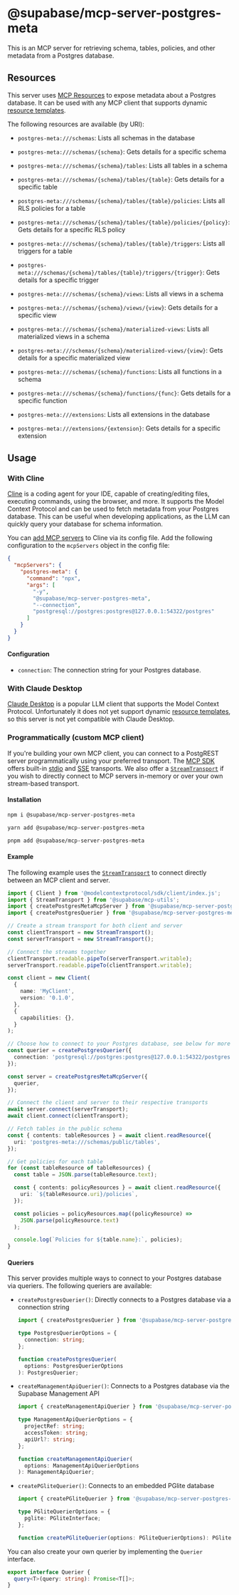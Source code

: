 # @supabase/mcp-server-postgres-meta

This is an MCP server for retrieving schema, tables, policies, and other metadata from a Postgres database.

## Resources

This server uses [MCP Resources](https://modelcontextprotocol.io/docs/concepts/resources) to expose metadata about a Postgres database. It can be used with any MCP client that supports dynamic [resource templates](https://modelcontextprotocol.io/docs/concepts/resources#resource-templates).

The following resources are available (by URI):

- `postgres-meta:///schemas`: Lists all schemas in the database

- `postgres-meta:///schemas/{schema}`: Gets details for a specific schema

- `postgres-meta:///schemas/{schema}/tables`: Lists all tables in a schema

- `postgres-meta:///schemas/{schema}/tables/{table}`: Gets details for a specific table

- `postgres-meta:///schemas/{schema}/tables/{table}/policies`: Lists all RLS policies for a table

- `postgres-meta:///schemas/{schema}/tables/{table}/policies/{policy}`: Gets details for a specific RLS policy

- `postgres-meta:///schemas/{schema}/tables/{table}/triggers`: Lists all triggers for a table

- `postgres-meta:///schemas/{schema}/tables/{table}/triggers/{trigger}`: Gets details for a specific trigger

- `postgres-meta:///schemas/{schema}/views`: Lists all views in a schema

- `postgres-meta:///schemas/{schema}/views/{view}`: Gets details for a specific view

- `postgres-meta:///schemas/{schema}/materialized-views`: Lists all materialized views in a schema

- `postgres-meta:///schemas/{schema}/materialized-views/{view}`: Gets details for a specific materialized view

- `postgres-meta:///schemas/{schema}/functions`: Lists all functions in a schema

- `postgres-meta:///schemas/{schema}/functions/{func}`: Gets details for a specific function

- `postgres-meta:///extensions`: Lists all extensions in the database

- `postgres-meta:///extensions/{extension}`: Gets details for a specific extension

## Usage

### With Cline

[Cline](https://github.com/cline/cline) is a coding agent for your IDE, capable of creating/editing files, executing commands, using the browser, and more. It supports the Model Context Protocol and can be used to fetch metadata from your Postgres database. This can be useful when developing applications, as the LLM can quickly query your database for schema information.

You can [add MCP servers](https://github.com/cline/cline?tab=readme-ov-file#add-a-tool-that) to Cline via its config file. Add the following configuration to the `mcpServers` object in the config file:

```json
{
  "mcpServers": {
    "postgres-meta": {
      "command": "npx",
      "args": [
        "-y",
        "@supabase/mcp-server-postgres-meta",
        "--connection",
        "postgresql://postgres:postgres@127.0.0.1:54322/postgres"
      ]
    }
  }
}
```

#### Configuration

- `connection`: The connection string for your Postgres database.

### With Claude Desktop

[Claude Desktop](https://claude.ai/download) is a popular LLM client that supports the Model Context Protocol. Unfortunately it does not yet support dynamic [resource templates](https://modelcontextprotocol.io/docs/concepts/resources#resource-templates), so this server is not yet compatible with Claude Desktop.

### Programmatically (custom MCP client)

If you're building your own MCP client, you can connect to a PostgREST server programmatically using your preferred transport. The [MCP SDK](https://github.com/modelcontextprotocol/typescript-sdk) offers built-in [stdio](https://modelcontextprotocol.io/docs/concepts/transports#standard-input-output-stdio) and [SSE](https://modelcontextprotocol.io/docs/concepts/transports#server-sent-events-sse) transports. We also offer a [`StreamTransport`](../mcp-utils#streamtransport) if you wish to directly connect to MCP servers in-memory or over your own stream-based transport.

#### Installation

```bash
npm i @supabase/mcp-server-postgres-meta
```

```bash
yarn add @supabase/mcp-server-postgres-meta
```

```bash
pnpm add @supabase/mcp-server-postgres-meta
```

#### Example

The following example uses the [`StreamTransport`](../mcp-utils#streamtransport) to connect directly between an MCP client and server.

```ts
import { Client } from '@modelcontextprotocol/sdk/client/index.js';
import { StreamTransport } from '@supabase/mcp-utils';
import { createPostgresMetaMcpServer } from '@supabase/mcp-server-postgres-meta';
import { createPostgresQuerier } from '@supabase/mcp-server-postgres-meta/queriers/postgres';

// Create a stream transport for both client and server
const clientTransport = new StreamTransport();
const serverTransport = new StreamTransport();

// Connect the streams together
clientTransport.readable.pipeTo(serverTransport.writable);
serverTransport.readable.pipeTo(clientTransport.writable);

const client = new Client(
  {
    name: 'MyClient',
    version: '0.1.0',
  },
  {
    capabilities: {},
  }
);

// Choose how to connect to your Postgres database, see below for more options
const querier = createPostgresQuerier({
  connection: 'postgresql://postgres:postgres@127.0.0.1:54322/postgres',
});

const server = createPostgresMetaMcpServer({
  querier,
});

// Connect the client and server to their respective transports
await server.connect(serverTransport);
await client.connect(clientTransport);

// Fetch tables in the public schema
const { contents: tableResources } = await client.readResource({
  uri: 'postgres-meta:///schemas/public/tables',
});

// Get policies for each table
for (const tableResource of tableResources) {
  const table = JSON.parse(tableResource.text);

  const { contents: policyResources } = await client.readResource({
    uri: `${tableResource.uri}/policies`,
  });

  const policies = policyResources.map((policyResource) =>
    JSON.parse(policyResource.text)
  );

  console.log(`Policies for ${table.name}:`, policies);
}
```

#### Queriers

This server provides multiple ways to connect to your Postgres database via queriers. The following queriers are available:

- `createPostgresQuerier()`: Directly connects to a Postgres database via a connection string

  ```ts
  import { createPostgresQuerier } from '@supabase/mcp-server-postgres-meta/queriers/postgres';
  ```

  ```ts
  type PostgresQuerierOptions = {
    connection: string;
  };

  function createPostgresQuerier(
    options: PostgresQuerierOptions
  ): PostgresQuerier;
  ```

- `createManagementApiQuerier()`: Connects to a Postgres database via the Supabase Management API

  ```ts
  import { createManagementApiQuerier } from '@supabase/mcp-server-postgres-meta/queriers/management-api';
  ```

  ```ts
  type ManagementApiQuerierOptions = {
    projectRef: string;
    accessToken: string;
    apiUrl?: string;
  };

  function createManagementApiQuerier(
    options: ManagementApiQuerierOptions
  ): ManagementApiQuerier;
  ```

- `createPGliteQuerier()`: Connects to an embedded PGlite database

  ```ts
  import { createPGliteQuerier } from '@supabase/mcp-server-postgres-meta/queriers/pglite';
  ```

  ```ts
  type PGliteQuerierOptions = {
    pglite: PGliteInterface;
  };

  function createPGliteQuerier(options: PGliteQuerierOptions): PGliteQuerier;
  ```

You can also create your own querier by implementing the `Querier` interface.

```ts
export interface Querier {
  query<T>(query: string): Promise<T[]>;
}
```
